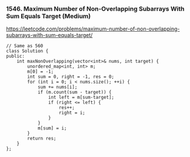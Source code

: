 ### 1546. Maximum Number of Non-Overlapping Subarrays With Sum Equals Target (Medium)

https://leetcode.com/problems/maximum-number-of-non-overlapping-subarrays-with-sum-equals-target/

```
// Same as 560
class Solution {
public:
    int maxNonOverlapping(vector<int>& nums, int target) {
        unordered_map<int, int> m;
        m[0] = -1;
        int sum = 0, right = -1, res = 0;
        for (int i = 0; i < nums.size(); ++i) {
            sum += nums[i];
            if (m.count(sum - target)) {
                int left = m[sum-target];
                if (right <= left) {
                    res++;
                    right = i;
                }
            }
            m[sum] = i;
        }
        return res;
    }
};
```
